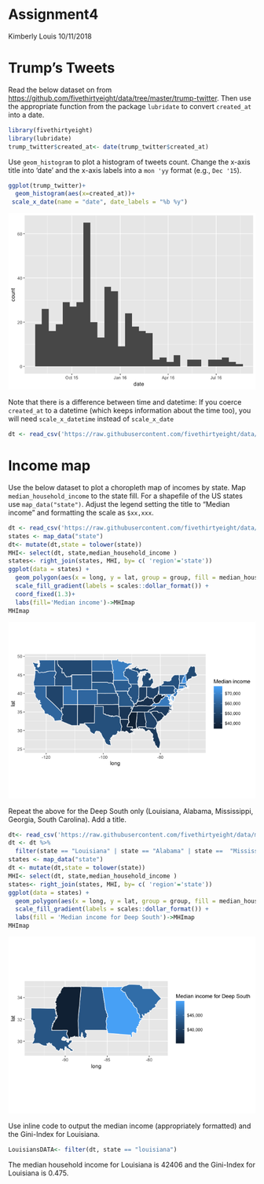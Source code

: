 Assignment4
================
Kimberly Louis
10/11/2018

# Trump’s Tweets

Read the below dataset on from
<https://github.com/fivethirtyeight/data/tree/master/trump-twitter>.
Then use the appropriate function from the package `lubridate` to
convert `created_at` into a date.

``` r
library(fivethirtyeight)
library(lubridate)
trump_twitter$created_at<- date(trump_twitter$created_at)
```

Use `geom_histogram` to plot a histogram of tweets count. Change the
x-axis title into ‘date’ and the x-axis labels into a `mon 'yy` format
(e.g., `Dec '15`).

``` r
ggplot(trump_twitter)+
  geom_histogram(aes(x=created_at))+
 scale_x_date(name = "date", date_labels = "%b %y")
```

![](correction4_files/figure-gfm/unnamed-chunk-2-1.png)<!-- -->

Note that there is a difference between time and datetime: If you coerce
`created_at` to a datetime (which keeps information about the time too),
you will need `scale_x_datetime` instead of
`scale_x_date`

``` r
dt <- read_csv('https://raw.githubusercontent.com/fivethirtyeight/data/master/trump-twitter/realDonaldTrump_poll_tweets.csv')
```

# Income map

Use the below dataset to plot a choropleth map of incomes by state. Map
`median_household_income` to the state fill. For a shapefile of the US
states use `map_data("state")`. Adjust the legend setting the title to
“Median income” and formatting the scale as
`$xx,xxx`.

``` r
dt <- read_csv('https://raw.githubusercontent.com/fivethirtyeight/data/master/hate-crimes/hate_crimes.csv')
states <- map_data("state")
dt<- mutate(dt,state = tolower(state))
MHI<- select(dt, state,median_household_income )
states<- right_join(states, MHI, by= c( 'region'='state'))
ggplot(data = states) + 
  geom_polygon(aes(x = long, y = lat, group = group, fill = median_household_income ), color = "white") +
  scale_fill_gradient(labels = scales::dollar_format()) +
  coord_fixed(1.3)+
  labs(fill='Median income')->MHImap
MHImap
```

![](correction4_files/figure-gfm/unnamed-chunk-4-1.png)<!-- -->

Repeat the above for the Deep South only (Louisiana, Alabama,
Mississippi, Georgia, South Carolina). Add a
title.

``` r
dt<- read_csv('https://raw.githubusercontent.com/fivethirtyeight/data/master/hate-crimes/hate_crimes.csv')
dt <- dt %>%
  filter(state == "Louisiana" | state == "Alabama" | state ==  "Mississippi" | state ==  "Georgia"|state== "South Carolina")
states <- map_data("state")
dt <- mutate(dt,state = tolower(state))
MHI<- select(dt, state,median_household_income )
states<- right_join(states, MHI, by= c( 'region'='state'))
ggplot(data = states) +
  geom_polygon(aes(x = long, y = lat, group = group, fill = median_household_income ), color = "white") +   coord_fixed(1.3)+ 
  scale_fill_gradient(labels = scales::dollar_format()) +
  labs(fill = 'Median income for Deep South')->MHImap
MHImap
```

![](correction4_files/figure-gfm/unnamed-chunk-5-1.png)<!-- -->

Use inline code to output the median income (appropriately formatted)
and the Gini-Index for Louisiana.

``` r
LouisiansDATA<- filter(dt, state == "louisiana")
```

The median household income for Louisiana is 42406 and the Gini-Index
for Louisiana is 0.475.
